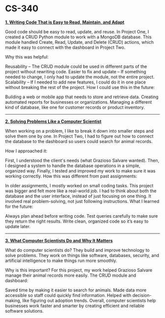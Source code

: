 # CS-340

<u><b>1.  Writing Code That is Easy to Read, Maintain, and Adapt</b></u>
   
Good code should be easy to read, update, and reuse. In Project One, I created a CRUD Python module to work with a MongoDB database. This module handled Create, Read, Update, and Delete (CRUD) actions, which made it easy to connect with the dashboard in Project Two.

Why this was helpful:

Reusability – The CRUD module could be used in different parts of the project without rewriting code.
Easier to fix and update – If something needed to change, I only had to update the module, not the entire project.
Scalability – If I needed to add new features, I could do it in one place without breaking the rest of the project.
How I could use this in the future:

Building a web or mobile app that needs to store and retrieve data.
Creating automated reports for businesses or organizations.
Managing a different kind of database, like one for customer records or product inventory.

------------------------------------------------------------------------------------------------------------------------------------------------------------------------------------------------

<u><b>2. Solving Problems Like a Computer Scientist</b></u>
   
When working on a problem, I like to break it down into smaller steps and solve them one by one. In Project Two, I had to figure out how to connect the database to the dashboard so users could search for animal records.

How I approached it:

First, I understood the client's needs (what Grazioso Salvare wanted).
Then, I designed a system to handle the database operations in a simple, organized way.
Finally, I tested and improved my work to make sure it was working correctly.
How this was different from past assignments:

In older assignments, I mostly worked on small coding tasks. This project was bigger and felt more like a real-world job.
I had to think about both the database and the user interface, instead of just focusing on one thing.
It involved real problem-solving, not just following instructions.
What I learned for the future:

Always plan ahead before writing code.
Test queries carefully to make sure they return the right results.
Write clean, organized code so it’s easy to update later.

------------------------------------------------------------------------------------------------------------------------------------------------------------------------------------------------

<u><b>3. What Computer Scientists Do and Why It Matters</b></u>
   
What do computer scientists do?
They build and improve technology to solve problems. They work on things like software, databases, security, and artificial intelligence to make things run more smoothly.

Why is this important?
For this project, my work helped Grazioso Salvare manage their animal records more easily. The CRUD module and dashboard:

Saved time by making it easier to search for animals.
Made data more accessible so staff could quickly find information.
Helped with decision-making, like figuring out adoption trends.
Overall, computer scientists help businesses work faster and smarter by creating efficient and reliable software solutions.
